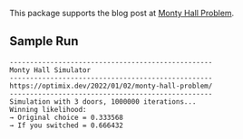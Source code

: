This package supports the blog post at [Monty Hall Problem](https://optimix.dev/2022/01/02/monty-hall-problem/).

## Sample Run
```
--------------------------------------------------
Monty Hall Simulator
--------------------------------------------------
https://optimix.dev/2022/01/02/monty-hall-problem/
--------------------------------------------------
Simulation with 3 doors, 1000000 iterations...
Winning likelihood:
→ Original choice = 0.333568
→ If you switched = 0.666432
```
